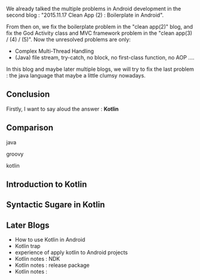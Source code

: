 

We already talked the multiple problems in Android development in the second blog : "2015.11.17 Clean App (2) : Boilerplate in Android".

From then on, we fix the boilerplate problem in the "clean app(2)" blog, and fix the God Activity class and MVC framework problem in the "clean app(3) / (4) / (5)". Now the unresolved problems are only:
* Complex Multi-Thread Handling 
* (Java) file stream, try-catch, no block, no first-class function, no AOP ....

In this blog and maybe later multiple blogs, we will try to fix the last problem : the java language that maybe a little clumsy nowadays.

## Conclusion

Firstly, I want to say aloud the answer : **Kotlin**


## Comparison

java

groovy

kotlin


## Introduction to Kotlin





## Syntactic Sugare in Kotlin



## Later Blogs
* How to use Kotlin in Android
* Kotlin trap
* experience of apply kotlin to Android projects
* Kotlin notes : NDK
* Kotlin notes : release package
* Kotlin notes : 


